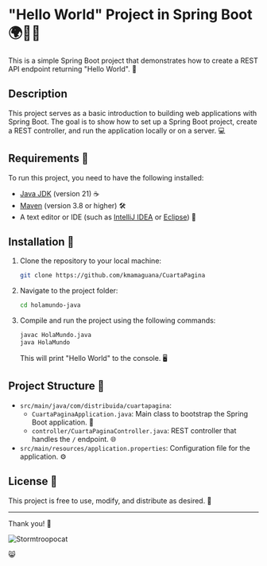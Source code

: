 # "Hello World" Project in Spring Boot 🌍👨‍💻

This is a simple Spring Boot project that demonstrates how to create a REST API endpoint returning "Hello World". 👋

## Description

This project serves as a basic introduction to building web applications with Spring Boot. The goal is to show how to set up a Spring Boot project, create a REST controller, and run the application locally or on a server. 💻

## Requirements 📝

To run this project, you need to have the following installed:

- [Java JDK](https://www.oracle.com/java/technologies/javase-jdk11-downloads.html) (version 21) ☕
- [Maven](https://maven.apache.org/) (version 3.8 or higher) 🛠️
- A text editor or IDE (such as [IntelliJ IDEA](https://www.jetbrains.com/idea/) or [Eclipse](https://www.eclipse.org/)) 🔧

## Installation 🚀

1. Clone the repository to your local machine:

   ```bash
   git clone https://github.com/kmamaguana/CuartaPagina
   ```

2. Navigate to the project folder:

   ```bash
   cd holamundo-java
   ```

3. Compile and run the project using the following commands:

   ```bash
   javac HolaMundo.java
   java HolaMundo
   ```

   This will print "Hello World" to the console. 🖥️

## Project Structure 📁

- `src/main/java/com/distribuida/cuartapagina`:
  - `CuartaPaginaApplication.java`: Main class to bootstrap the Spring Boot application. 📝
  - `controller/CuartaPaginaController.java`: REST controller that handles the `/` endpoint. 🌐
- `src/main/resources/application.properties`: Configuration file for the application. ⚙️

## License 📄

This project is free to use, modify, and distribute as desired. 🎉

---

Thank you! 🙏

![Stormtroopocat](https://octodex.github.com/images/stormtroopocat.jpg "The Stormtroopocat") 

😸


